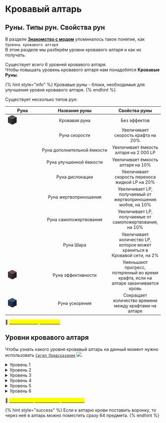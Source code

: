 # Кровавый алтарь

## Руны. Типы рун. Свойства рун

В разделе [**Знакомство с модом**](broken-reference) упоминалось такое понятие, как \
`Уровень кровавого алтаря`\
В этом разделе мы разберём уровни кровавого алтаря и как их получать.

Существует всего 6 уровней кровавого алтаря. \
Чтобы повышать уровень кровавого алтаря нам понадобятся **Кровавые Руны**.&#x20;

{% hint style="info" %}
Кровавые руны - блоки, необходимые для улучшения уровня кровавого алтаря.
{% endhint %}

Существует несколько типов рун:

<table><thead><tr><th width="98">Руна</th><th width="212" align="center">Название руны</th><th align="center">Свойства руны</th></tr></thead><tbody><tr><td><img src="../.gitbook/assets/2Без имени-1.png" alt=""></td><td align="center">Кровавая руна</td><td align="center">Без эффектов</td></tr><tr><td><img src="https://ftbwiki.org/images/6/6a/Grid_Speed_Rune.png" alt="" data-size="original"></td><td align="center">Руна скорости</td><td align="center">Увеличивает скорость крафта на 20%</td></tr><tr><td><img src="https://ftbwiki.org/images/0/05/Grid_Rune_of_Augmented_Capacity.png" alt="" data-size="original"></td><td align="center">Руна дополнительной ёмкости</td><td align="center">Увеличивает ёмкость алтаря на 2 000 LP</td></tr><tr><td><img src="https://ftbwiki.org/images/5/56/Grid_Rune_of_Superior_Capacity.png" alt="" data-size="original"></td><td align="center">Руна улучшенной ёмкости</td><td align="center">Увеличивает ёмкость алтаря на 10%</td></tr><tr><td><img src="https://ftbwiki.org/images/5/5b/Grid_Rune_of_Dislocation.png" alt="" data-size="original"></td><td align="center">Руна дислокации</td><td align="center">Увеличивает скорость переноса жидкой LP на 20%</td></tr><tr><td><img src="https://ftbwiki.org/images/d/dc/Grid_Rune_of_Sacrifice.png" alt="" data-size="original"></td><td align="center">Руна жертвоприношения</td><td align="center">Увеличивает LP, получаемый от жертвоприношения мобов, на 10%</td></tr><tr><td><img src="https://ftbwiki.org/images/c/c3/Grid_Rune_of_Self-Sacrifice.png" alt=""></td><td align="center">Руна самопожертвования</td><td align="center">Увеличивает LP, получаемые от самопожертвования, на 10%</td></tr><tr><td><img src="https://ftbwiki.org/images/c/ca/Grid_Rune_of_the_Orb.png" alt=""></td><td align="center">Руна Шара</td><td align="center">Увеличивает количество LP, которое может храниться в Кровавой сети, на 2%</td></tr><tr><td><img src="../.gitbook/assets/1Без имени-1.png" alt=""></td><td align="center">Руна эффективности</td><td align="center">Уменьшают прогресс, потерянный во время крафта, если на алтаре заканчивается кровь</td></tr><tr><td><img src="../.gitbook/assets/Без имени-1.png" alt=""></td><td align="center">Руна ускорения</td><td align="center">Сокращает количество времени между крафтами на алтаре</td></tr></tbody></table>

:pushpin: [<mark style="color:yellow;">**`Особенность Рун Ёмкости`**</mark>](../interesno-znat/blood-magic.md#osobennost-run-yomkosti)&#x20;

## Уровни кровавого алтаря

Чтобы узнать какого уровня кровавый алтарь на данный момент нужно использовать [`Сигил Предсказания`](sigily.md) ![](https://ftbwiki.org/images/e/e5/Grid\_Divination\_Sigil.png).

<details>

<summary>Уровень 1</summary>

<mark style="color:orange;">**Всего рун**</mark> - 0\
<mark style="color:orange;">**Новых рун**</mark> - 0\
<mark style="color:yellow;">**Габариты**</mark> - 1х1х1 блока\
Сам по себе блок кровавого алтаря имеет первый уровень. Не требует рун.\
![](https://ftbwiki.org/images/thumb/a/aa/Block\_Blood\_Altar.png/128px-Block\_Blood\_Altar.png)

</details>

<details>

<summary>Уровень 2</summary>

<mark style="color:orange;">**Всего рун**</mark>** -** 8\
<mark style="color:orange;">**Новых рун**</mark> - 8\
<mark style="color:yellow;">**Габариты**</mark> - 3х3х2 блока\
_Вокруг блока, под алтарем есть 8 кровавых рун . Под блоком алтаря руны быть не должно._\
![](<../.gitbook/assets/Без имени-4.png>)

</details>

<details>

<summary>Уровень 3</summary>

<mark style="color:orange;">**Всего рун**</mark> - 28\
<mark style="color:orange;">**Новых рун**</mark> - 20 _(по 5 с каждой стороны)_\
<mark style="color:yellow;">**Габариты**</mark> - 7х7х4 блока\
_Новые руны расположены на 2 блока дальше и на 1 блок ниже по сравнению с рунами второго уровня. Стекло можно заменить на любые твёрдые блоки._\
![](<../.gitbook/assets/Без имени-3 (1).png>)

</details>

<details>

<summary>Уровень 4</summary>

<mark style="color:orange;">**Всего рун**</mark> - 56\
<mark style="color:orange;">**Новых рун**</mark> - 28 _(по 7 с каждой стороны)_\
<mark style="color:yellow;">**Габариты**</mark> - 11х11х6 блока\
_Новые руны расположены на 2 блока дальше и на 1 блок ниже рун 3-го уровня. Требуются_ **`Кровавые кирпичи`**, _они должны быть расположены на 1 уровень выше_ **`Светокамня`**_. Обратите внимание, что между колонной и последней из кровавых рун с каждой стороны есть пространство, поэтому только 7 с каждой стороны._\
![](../.gitbook/assets/2.png)

</details>

<details>

<summary>Уровень 5</summary>

<mark style="color:orange;">**Всего рун**</mark> - 108\
<mark style="color:orange;">**Новых рун**</mark> - 52 _(по 13 с каждой стороны)_\
<mark style="color:yellow;">**Габариты**</mark> - 17х17х7 блока\
Новые руны находятся на 3 блока дальше и на 1 блок ниже по сравнению с рунами уровня 4, руны будут на третьем блоке. По картинке сложно сказать, но **Маяки на один блок выше нового ряда рун**.\
![](../.gitbook/assets/111.png)

</details>

<details>

<summary>Уровень 6</summary>

<mark style="color:orange;">**Всего рун**</mark> - 184\
<mark style="color:orange;">**Новых рун**</mark> - 76 _(по 19 с каждой стороны)_\
<mark style="color:yellow;">**Габариты**</mark> - 23х23х9 блока\
Новые руны расположены на 3 блока дальше и на 1 блок ниже по сравнению с рунами пятого уровня. Требуется на каждом углу поставить по блоку **`Кирпича Кристального Скопления`**, они должны быть на 1 уровень выше **`Кровавого Кирпича`**.\
![](../.gitbook/assets/111111.png)

</details>

:pushpin: [<mark style="color:yellow;">**`Как сжать Кровавый Алтарь в 1 блок`**</mark>](../interesno-znat/blood-magic.md#undefined)&#x20;

{% hint style="success" %}
Если к алтарю крови поставить воронку, то через неё в алтарь можно поместить сразу 64 предмета.
{% endhint %}
